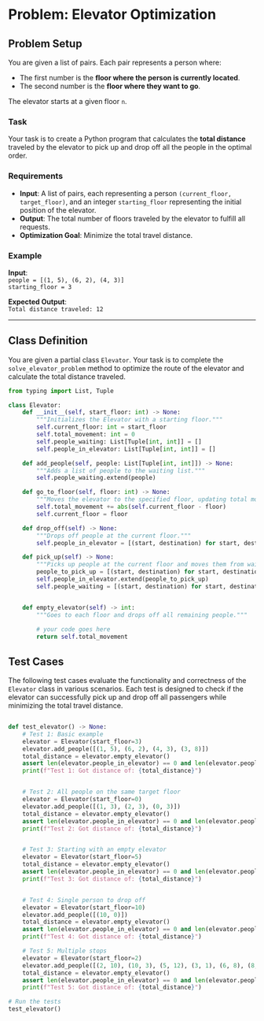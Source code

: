 # Problem: Elevator Optimization

## Problem Setup

You are given a list of pairs. Each pair represents a person where:
- The first number is the **floor where the person is currently located**.
- The second number is the **floor where they want to go**.

The elevator starts at a given floor `n`.

### Task

Your task is to create a Python program that calculates the **total distance** traveled by the elevator to pick up and drop off all the people in the optimal order.

### Requirements

- **Input**: A list of pairs, each representing a person `(current_floor, target_floor)`, and an integer `starting_floor` representing the initial position of the elevator.
- **Output**: The total number of floors traveled by the elevator to fulfill all requests.
- **Optimization Goal**: Minimize the total travel distance.

### Example

**Input**:  
`people = [(1, 5), (6, 2), (4, 3)]`  
`starting_floor = 3`

**Expected Output**:  
`Total distance traveled: 12`

---

## Class Definition

You are given a partial class `Elevator`. Your task is to complete the `solve_elevator_problem` method to optimize the route of the elevator and calculate the total distance traveled.

```python
from typing import List, Tuple

class Elevator:
    def __init__(self, start_floor: int) -> None:
        """Initializes the Elevator with a starting floor."""
        self.current_floor: int = start_floor
        self.total_movement: int = 0
        self.people_waiting: List[Tuple[int, int]] = []
        self.people_in_elevator: List[Tuple[int, int]] = []

    def add_people(self, people: List[Tuple[int, int]]) -> None:
        """Adds a list of people to the waiting list."""
        self.people_waiting.extend(people)

    def go_to_floor(self, floor: int) -> None:
        """Moves the elevator to the specified floor, updating total movement."""
        self.total_movement += abs(self.current_floor - floor)
        self.current_floor = floor

    def drop_off(self) -> None:
        """Drops off people at the current floor."""
        self.people_in_elevator = [(start, destination) for start, destination in self.people_in_elevator if destination != self.current_floor]

    def pick_up(self) -> None:
        """Picks up people at the current floor and moves them from waiting to in the elevator."""
        people_to_pick_up = [(start, destination) for start, destination in self.people_waiting if start == self.current_floor]
        self.people_in_elevator.extend(people_to_pick_up)
        self.people_waiting = [(start, destination) for start, destination in self.people_waiting if start != self.current_floor]


    def empty_elevator(self) -> int:
        """Goes to each floor and drops off all remaining people."""
       
        # your code goes here
        return self.total_movement
```

## Test Cases

The following test cases evaluate the functionality and correctness of the `Elevator` class in various scenarios. Each test is designed to check if the elevator can successfully pick up and drop off all passengers while minimizing the total travel distance. 

```python

def test_elevator() -> None:
    # Test 1: Basic example
    elevator = Elevator(start_floor=3)
    elevator.add_people([(1, 5), (6, 2), (4, 3), (3, 8)])
    total_distance = elevator.empty_elevator()
    assert len(elevator.people_in_elevator) == 0 and len(elevator.people_waiting) == 0, f"Test 1 Failed: Elevator not empty!"
    print(f"Test 1: Got distance of: {total_distance}")


    # Test 2: All people on the same target floor
    elevator = Elevator(start_floor=0)
    elevator.add_people([(1, 3), (2, 3), (0, 3)])
    total_distance = elevator.empty_elevator()
    assert len(elevator.people_in_elevator) == 0 and len(elevator.people_waiting) == 0, f"Test 2 Failed: Elevator not empty!"
    print(f"Test 2: Got distance of: {total_distance}")


    # Test 3: Starting with an empty elevator
    elevator = Elevator(start_floor=5)
    total_distance = elevator.empty_elevator()
    assert len(elevator.people_in_elevator) == 0 and len(elevator.people_waiting) == 0, f"Test 3 Failed: Elevator not empty!"
    print(f"Test 3: Got distance of: {total_distance}")


    # Test 4: Single person to drop off
    elevator = Elevator(start_floor=10)
    elevator.add_people([(10, 0)])
    total_distance = elevator.empty_elevator()
    assert len(elevator.people_in_elevator) == 0 and len(elevator.people_waiting) == 0, f"Test 4 Failed: Elevator not empty!"
    print(f"Test 4: Got distance of: {total_distance}")

    # Test 5: Multiple stops
    elevator = Elevator(start_floor=2)
    elevator.add_people([(2, 10), (10, 3), (5, 12), (3, 1), (6, 8), (8, 2), (4, 7), (7, 5), (12, 1), (1, 6)])
    total_distance = elevator.empty_elevator()
    assert len(elevator.people_in_elevator) == 0 and len(elevator.people_waiting) == 0, f"Test 5 Failed: Elevator not empty!"
    print(f"Test 5: Got distance of: {total_distance}")

# Run the tests
test_elevator()
```
